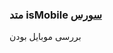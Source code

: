 <h3>
 متد isMobile
<a class="ext-link" href="module-classes_Helper.html#line50" >سورس</a>
</h3>
بررسی موبایل بودن
